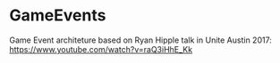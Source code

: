# GameEvents
Game Event architeture based on Ryan Hipple talk in Unite Austin 2017:
https://www.youtube.com/watch?v=raQ3iHhE_Kk
